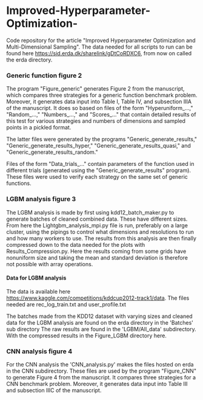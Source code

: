 # Improved-Hyperparameter-Optimization-
Code repository for the article "Improved Hyperparameter Optimization and Multi-Dimensional Sampling". The data needed for all scripts to run can be found
here https://sid.erda.dk/sharelink/gDtCoRDXC6, from now on called the erda directory.

### Generic function figure 2

The program "Figure_generic" generates Figure 2 from the manuscript, 
which compares three strategies for a generic function benchmark problem. 
Moreover, it generates data input into Table I, Table IV, and subsection 
IIIA of the manuscript. It does so based on files of the form 
"Hyperuniform_...," "Random_...," "Numbers_...," and "Scores_..."  that 
contain detailed results of this test for various strategies and numbers of 
dimensions and sampled points in a pickled format.

The latter files were generated by the programs "Generic_generate_results," 
"Generic_generate_results_hyper," "Generic_generate_results_quasi," and 
"Generic_generate_results_random." 

Files of the form "Data_trials_..." contain parameters of the function used in 
different trials (generated using the "Generic_generate_results" program). 
These files were used to verify each strategy on the same set of generic functions.


### LGBM analysis figure 3

The LGBM analysis is made by first using kdd12_batch_maker.py to generate
batches of cleaned combined data. These have different sizes. From here the 
Lightgbm_analysis_mpi.py file is run, preferably on a large cluster, using the
pipings to control what dimensions and resolutions to run and how many workers
to use. The results from this analysis are then finally compressed down to the 
data needed for the plots with Results_Compression.py. Here the results coming from some grids have nonuniform
size and taking the mean and standard deviation is therefore not possible with 
array operations. 


#### Data for LGBM analysis
The data is available here https://www.kaggle.com/competitions/kddcup2012-track1/data.
The files needed are rec_log_train.txt and user_profile.txt 

The batches made from the KDD12 dataset with varying sizes and cleaned data for the LGBM analysis are found on the erda directory in the 'Batches' sub directory
The raw results are found in the 'LGBM/All_data' subdirectory. With the compressed results in the Figure_LGBM directory here.


### CNN analysis figure 4
For the CNN analysis the 'CNN_analysis.py' makes the files hosted on erda in the CNN subdirectory. These files are 
used by the program "Figure_CNN" to generate Figure 4 from the manuscript. It compares three strategies for a CNN benchmark problem. Moreover, it generates data input into Table III and subsection IIIC of the manuscript.
